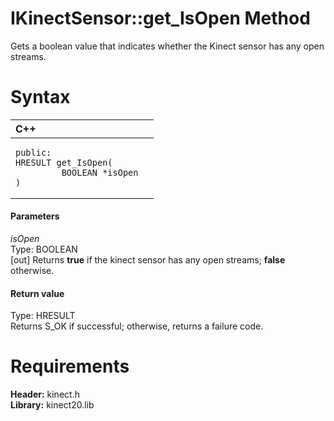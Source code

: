 IKinectSensor::get\_IsOpen Method  
=================================  

Gets a boolean value that indicates whether the Kinect sensor has any open streams. <span id="syntaxSection"></span>

Syntax  
======  

<table>
<colgroup>
<col width="100%" />
</colgroup>
<thead>
<tr class="header">
<th align="left">C++</th>
</tr>
</thead>
<tbody>
<tr class="odd">
<td align="left"><pre><code>public:  
HRESULT get_IsOpen(  
         BOOLEAN *isOpen  
)</code></pre></td>
</tr>
</tbody>
</table>

<span id="ID4EG"></span>
#### Parameters  

*isOpen*    
Type: BOOLEAN  
[out] Returns **true** if the kinect sensor has any open streams; **false** otherwise.  

<span id="ID4EP"></span>
#### Return value  

Type: HRESULT  
Returns S\_OK if successful; otherwise, returns a failure code.  

<span id="requirements"></span>

Requirements  
============  

**Header:** kinect.h  
**Library:** kinect20.lib  



<!--Please do not edit the data in the comment block below.-->
<!--
TOCTitle : get_IsOpen Method
RLTitle : IKinectSensor::get_IsOpen Method
KeywordK : get_IsOpen method
KeywordK : IKinectSensor::get_IsOpen method
KeywordF : IKinectSensor::get_IsOpen
KeywordF : get_IsOpen
KeywordF : Microsoft.Kinect.kinect.IKinectSensor.get_IsOpen(BOOLEAN@)
KeywordA : M:Microsoft.Kinect.kinect.IKinectSensor.get_IsOpen(BOOLEAN@)
AssetID : M:Microsoft.Kinect.kinect.IKinectSensor.get_IsOpen(BOOLEAN@)
Locale : en-us
CommunityContent : 1
APIType : Managed
APILocation : 
APIName : Microsoft.Kinect.kinect.IKinectSensor::get_IsOpen
TargetOS : Windows
TopicType : kbSyntax
DevLang : C++
DocSet : K4Wv2
ProjType : K4Wv2Proj
Technology : Kinect for Windows
Product : Kinect for Windows SDK v2
productversion : 20
-->
